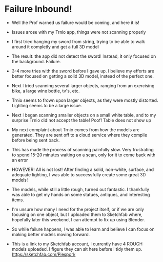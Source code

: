 # Failure Inbound!

- Well the Prof warned us failure would be coming, and here it is!
- Issues arose with my Trnio app, things were not scanning properly
 - I first tried hanging my sword from string, trying to be able to walk around it completly and get a full 3D model
 - The result: the app did not detect the sword! Instead, it only focused on the background. Failure.
 - 3-4 more tries with the sword before I gave up. I believe my efforts are better focused on getting a solid 3D model, instead of the perfect one.
 - Next I tried scanning several larger objects, ranging from an exercising bike, a large wine bottle, tv's, etc.
 - Trnio seems to frown upon larger objects, as they were mostly distorted. Lighting seems to be a large issue.
 - Next I began scanning smaller objects on a small white table, and to my surprise Trnio did not accept the table! Poof! Table does not show up
 - My next complaint about Trnio comes from how the models are generated. They are sent off to a cloud service where they compile before being sent back. 
  - This has made the process of scanning painfully slow. Very frustrating to spend 15-20 minutes waiting on a scan, only for it to come back with an error
 
- HOWEVER! All is not lost! After finding a solid, non-white, surface, and adequate lighting, I was able to successfully create some great 3D models!
- The models, while still a little rough, turned out fantastic. I thankfully was able to get my hands on some statues, antiques, and interesting items.
- I'm unsure how many I need for the project itself, or if we are only focusing on one object, but I uploaded them to Sketchfab where, hopefully later this weekend, I can attempt to fix up using Blender.
- So while failure happens, I was able to learn and believe I can focus on making better models moving forward.

- This is a link to my Sketchfab account, I currently have 4 ROUGH models uploaded. I figure they can sit here before i tidy them up.
https://sketchfab.com/Piespork
